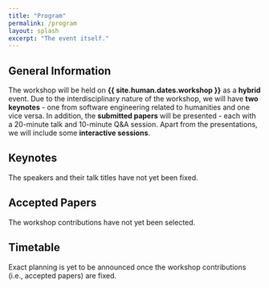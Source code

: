 ```yaml
---
title: "Program"
permalink: /program
layout: splash
excerpt: "The event itself."
---
```


## General Information

The workshop will be held on **{{ site.human.dates.workshop }}** as a **hybrid** event. 
Due to the interdisciplinary nature of the workshop, we will have **two keynotes** - one from software engineering related to humanities and one vice versa.
In addition, the **submitted papers** will be presented - each with a 20-minute talk and 10-minute Q&A session.
Apart from the presentations, we will include some **interactive sessions**.

## Keynotes

The speakers and their talk titles have not yet been fixed.

## Accepted Papers

The workshop contributions have not yet been selected.

## Timetable

Exact planning is yet to be announced once the workshop contributions (i.e., accepted papers) are fixed.

